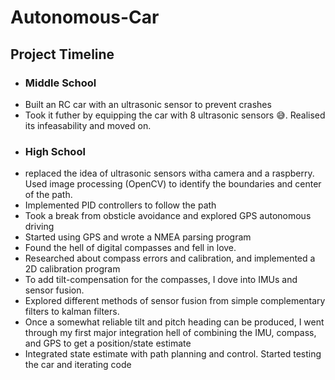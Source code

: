 # Autonomous-Car

## Project Timeline
* ### Middle School
- Built an RC car with an ultrasonic sensor to prevent crashes
- Took it futher by equipping the car with 8 ultrasonic sensors 😅. Realised its infeasability and moved on.
* ### High School
- replaced the idea of ultrasonic sensors witha camera and a raspberry. Used image processing (OpenCV) to identify the boundaries and center of the path.
- Implemented PID controllers to follow the path
- Took a break from obsticle avoidance and explored GPS autonomous driving
- Started using GPS and wrote a NMEA parsing program
- Found the hell of digital compasses and fell in love.
- Researched about compass errors and calibration, and implemented a 2D calibration program
- To add tilt-compensation for the compasses, I dove into IMUs and sensor fusion.
- Explored different methods of sensor fusion from simple complementary filters to kalman filters.
- Once a somewhat reliable tilt and pitch heading can be produced, I went through my first major integration hell of combining the IMU, compass, and GPS to get a position/state estimate
- Integrated state estimate with path planning and control. Started testing the car and iterating code
